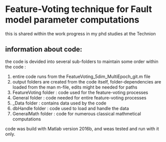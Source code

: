 # Feature-Voting technique for Fault model parameter computations
this is shared within the work progress in my phd studies at the Technion

## information about code:
the code is devided into several sub-folders to maintain some order within the code :
1. entire code runs from the FeatueVoting_5dim_MultiEpoch_git.m file
2. output folders are created from the code itself, folder-dependencies are loaded from the man m-file, edits might be needed for paths
3. FeatureVoting folder : code used for the feature-voting processes
4. General folder : code needed for entire feature-voting processes
5. _Data folder : contains data used by the code
6. dbHandle folder : code used to load and handle the data
7. GeneralMath folder : code for numerous classical mathmetical computations


code was build with Matlab version 2016b, and weas tested and run with it only. 

